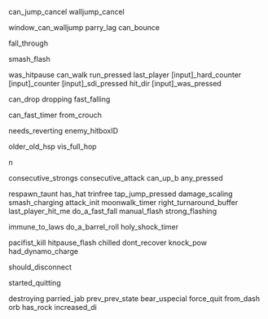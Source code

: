 can_jump_cancel
walljump_cancel

window_can_walljump
parry_lag
can_bounce

<!-- lets you fall through platforms -->
fall_through

<!-- probably adds Mr. Incredible to the game -->
<!-- all hitboxes hit every frame -->
<!-- definitely legit description no rlly -->
smash_flash

was_hitpause
can_walk
run_pressed
last_player
[input]_hard_counter
[input]_counter
[input]_sdi_pressed
hit_dir
[input]_was_pressed

<!-- guys wtf stop talking about SSF2 -->

can_drop
dropping
fast_falling

<!-- NACKLES I SWEAR TO GOD -->

<!-- possibly amount of time before you can input a fastfall -->
can_fast_timer
from_crouch
<!-- lmao -->
needs_reverting
enemy_hitboxID
<!-- nice -->
older_old_hsp
vis_full_hop

<!-- adds N from Pokemon to the game but fell through due to ninteninjas -->
n

consecutive_strongs
consecutive_attack
can_up_b
any_pressed

<!-- lets you taunt on the respawn plat (nice) -->
respawn_taunt
has_hat
trinfree
tap_jump_pressed
damage_scaling
smash_charging
attack_init
moonwalk_timer
right_turnaround_buffer
last_player_hit_me
do_a_fast_fall
manual_flash
strong_flashing

<!-- these are great lmao -->
immune_to_laws
do_a_barrel_roll
holy_shock_timer

pacifist_kill
hitpause_flash
chilled
dont_recover
knock_pow
had_dynamo_charge

<!-- "literally forefit my n-word" - Leffen -->
should_disconnect

<!-- tells ur opponent "myb" -->
started_quitting

destroying
parried_jab
prev_prev_state
bear_uspecial
force_quit
from_dash
orb
has_rock
increased_di